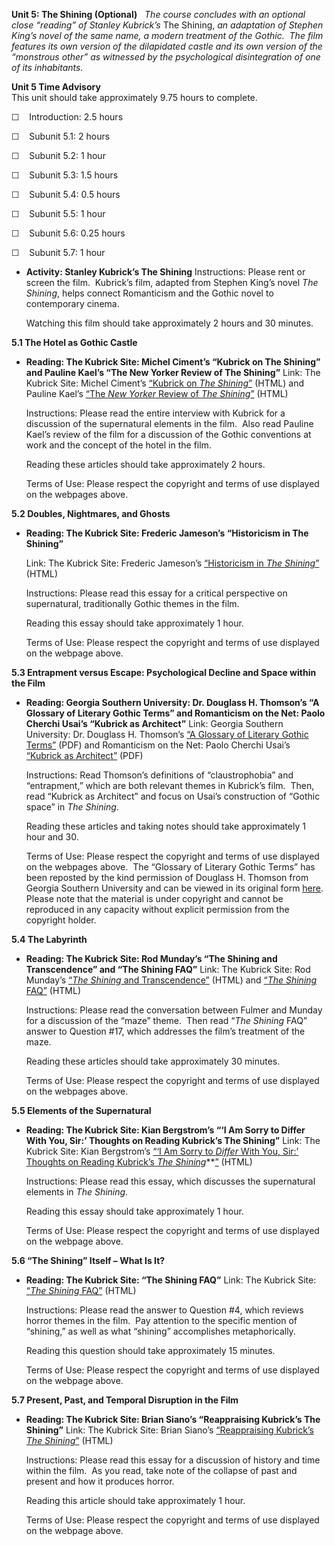 **Unit 5: The Shining (Optional)** <span id="5"></span> 
*The course concludes with an optional close “reading” of Stanley
Kubrick’s* The Shining, *an adaptation of Stephen King’s novel of the
same name, a modern treatment of the Gothic.  The film features its own
version of the dilapidated castle and its own version of the “monstrous
other” as witnessed by the psychological disintegration of one of its
inhabitants.*

**Unit 5 Time Advisory**  
This unit should take approximately 9.75 hours to complete.  
  
 ☐    Introduction: 2.5 hours  
  
 ☐    Subunit 5.1: 2 hours  
  
 ☐    Subunit 5.2: 1 hour  
  
 ☐    Subunit 5.3: 1.5 hours  
  
 ☐    Subunit 5.4: 0.5 hours  
  
 ☐    Subunit 5.5: 1 hour  
  
 ☐    Subunit 5.6: 0.25 hours  
  
 ☐    Subunit 5.7: 1 hour

-   **Activity: Stanley Kubrick’s The Shining**
    Instructions: Please rent or screen the film.  Kubrick’s film,
    adapted from Stephen King’s novel *The Shining*, helps connect
    Romanticism and the Gothic novel to contemporary cinema.  
      
     Watching this film should take approximately 2 hours and 30
    minutes.

**5.1 The Hotel as Gothic Castle** <span id="5.1"></span> 
-   **Reading: The Kubrick Site: Michel Ciment’s “Kubrick on The
    Shining” and Pauline Kael’s “The New Yorker Review of The Shining”**
    Link: The Kubrick Site: Michel Ciment’s [“Kubrick on *The
    Shining*”](http://genius.cat-v.org/stanley-kubrick/interviews/ciment/the-shining)
    (HTML) and Pauline Kael’s [“The *New Yorker* Review of *The
    Shining*”](http://www.visual-memory.co.uk/amk/doc/0050.html)
    (HTML)  
      
     Instructions: Please read the entire interview with Kubrick for a
    discussion of the supernatural elements in the film.  Also read
    Pauline Kael’s review of the film for a discussion of the Gothic
    conventions at work and the concept of the hotel in the film.  
      
     Reading these articles should take approximately 2 hours.  
      
     Terms of Use: Please respect the copyright and terms of use
    displayed on the webpages above.

**5.2 Doubles, Nightmares, and Ghosts** <span id="5.2"></span> 
-   **Reading: The Kubrick Site: Frederic Jameson’s “Historicism in The
    Shining”**

    Link: The Kubrick Site: Frederic Jameson’s [“Historicism in *The
    Shining*”](http://www.visual-memory.co.uk/amk/doc/0098.html)
    (HTML)  
      
     Instructions: Please read this essay for a critical perspective on
    supernatural, traditionally Gothic themes in the film.  
      
     Reading this essay should take approximately 1 hour.  
      
     Terms of Use: Please respect the copyright and terms of use
    displayed on the webpage above.

**5.3 Entrapment versus Escape: Psychological Decline and Space within
the Film** <span id="5.3"></span> 
-   **Reading: Georgia Southern University: Dr. Douglass H. Thomson’s “A
    Glossary of Literary Gothic Terms” and Romanticism on the Net: Paolo
    Cherchi Usai’s “Kubrick as Architect”**
    Link: Georgia Southern University: Dr. Douglass H. Thomson’s [“A
    Glossary of Literary Gothic
    Terms”](http://www.saylor.org/site/wp-content/uploads/2012/05/engl403-1.3.1-A-Glossary-of-Literary-Gothic-Terms.pdf)
    (PDF) and Romanticism on the Net: Paolo Cherchi Usai’s [“Kubrick as
    Architect”](http://www.google.com/url?sa=t&source=web&cd=1&ved=0CBIQFjAA&url=http%3A%2F%2Fwww.erudit.org%2Frevue%2FCINE%2F1998%2Fv9%2Fn1%2F024776ar.pdf&ei=XuI0TLTxKIX7lwfxlbHTBw&usg=AFQjCNGs-ZDy27GWV-EzQqaqld5BKmNjAA&sig2=CYXZBCLD5S5JnGzmeHpD7w)
    (PDF)  
      
     Instructions: Read Thomson’s definitions of “claustrophobia” and
    “entrapment,” which are both relevant themes in Kubrick’s film. 
    Then, read “Kubrick as Architect” and focus on Usai’s construction
    of “Gothic space” in *The Shining*.  
      
     Reading these articles and taking notes should take approximately 1
    hour and 30.  
      
     Terms of Use: Please respect the copyright and terms of use
    displayed on the webpages above.  The “Glossary of Literary Gothic
    Terms” has been reposted by the kind permission of Douglass H.
    Thomson from Georgia Southern University and can be viewed in its
    original
    form [here](http://personal.georgiasouthern.edu/~dougt/goth.html#hau). 
    Please note that the material is under copyright and cannot be
    reproduced in any capacity without explicit permission from the
    copyright holder.

**5.4 The Labyrinth** <span id="5.4"></span> 
-   **Reading: The Kubrick Site: Rod Munday’s “The Shining and
    Transcendence” and “The Shining FAQ”**
    Link: The Kubrick Site: Rod Munday’s [“*The Shining* and
    Transcendence”](http://www.visual-memory.co.uk/amk/doc/0091.html)
    (HTML) and [“*The Shining*
    FAQ”](http://www.visual-memory.co.uk/faq/html/shining/shining.html)
    (HTML)  
      
     Instructions: Please read the conversation between Fulmer and
    Munday for a discussion of the “maze” theme.  Then read “*The
    Shining* FAQ” answer to Question \#17, which addresses the film’s
    treatment of the maze.  
      
     Reading these articles should take approximately 30 minutes.  
      
     Terms of Use: Please respect the copyright and terms of use
    displayed on the webpages above.

**5.5 Elements of the Supernatural** <span id="5.5"></span> 
-   **Reading: The Kubrick Site: Kian Bergstrom’s “‘I Am Sorry to Differ
    With You, Sir:’ Thoughts on Reading Kubrick’s The Shining”**
    Link: The Kubrick Site: Kian Bergstrom’s [“‘I Am Sorry to *Differ*
    With You, Sir:’ Thoughts on Reading Kubrick’s *The
    Shining*](http://www.visual-memory.co.uk/amk/doc/0089.html)**[”](http://www.visual-memory.co.uk/amk/doc/0089.html)
    (HTML)  
      
     Instructions: Please read this essay, which discusses the
    supernatural elements in *The Shining*.  
      
     Reading this essay should take approximately 1 hour.  
      
     Terms of Use: Please respect the copyright and terms of use
    displayed on the webpage above.

**5.6 “The Shining” Itself – What Is It?** <span id="5.6"></span> 
-   **Reading: The Kubrick Site: “The Shining FAQ”**
    Link: The Kubrick Site: [“*The Shining*
    FAQ”](http://www.visual-memory.co.uk/faq/html/shining/shining.html)
    (HTML)  
      
     Instructions: Please read the answer to Question \#4, which reviews
    horror themes in the film.  Pay attention to the specific mention of
    “shining,” as well as what “shining” accomplishes metaphorically.  
      
     Reading this question should take approximately 15 minutes.  
      
     Terms of Use: Please respect the copyright and terms of use
    displayed on the webpage above.

**5.7 Present, Past, and Temporal Disruption in the Film** <span
id="5.7"></span> 
-   **Reading: The Kubrick Site: Brian Siano’s “Reappraising Kubrick’s
    The Shining”**
    Link: The Kubrick Site: Brian Siano’s [“Reappraising Kubrick’s *The
    Shining*”](http://www.visual-memory.co.uk/amk/doc/0019.html)
    (HTML)  
      
     Instructions: Please read this essay for a discussion of history
    and time within the film.  As you read, take note of the collapse of
    past and present and how it produces horror.  
      
     Reading this article should take approximately 1 hour.  
      
     Terms of Use: Please respect the copyright and terms of use
    displayed on the webpage above.


